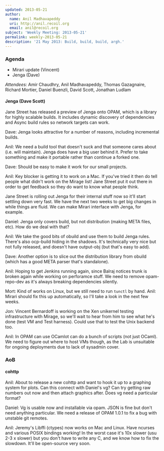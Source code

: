 ```yaml
---
updated: 2013-05-21
author:
  name: Anil Madhavapeddy
  uri: http://anil.recoil.org
  email: anil@recoil.org
subject: 'Weekly Meeting: 2013-05-21'
permalink: weekly-2013-05-21
description: '21 May 2013: Build, build, build, argh.'
---
```


### Agenda

* Mirari update (Vincent)
* Jenga (Dave)

*Attendees:* Amir Chaudhry, Anil Madhavapeddy, Thomas Gazagnaire, Richard Mortier, Daniel Buenzli, David Scott, Jonathan Ludlam

#### Jenga (Dave Scott)

Jane Street has released a preview of Jenga onto OPAM, which is a library for
highly scalable builds.  It includes dynamic discovery of dependencies and
Async build rules so network targets can work.

Dave: Jenga looks attractive for a number of reasons, including incremental builds.

Anil: We need a build tool that doesn't suck and that someone cares about (i.e. will maintain).  Jenga does have a big user behind it. Prefer to take something and make it portable rather than continue a forked one.

Dave: Should be easy to make it work for our small projects. 

Anil: Key blocker is getting it to work on a Mac.  If you've tried it then do
tell people what didn't work on the Mirage list! Jane Street put it out there
in order to get feedback so they do want to know what people think.

Jane Street is rolling out Jenga for their internal stuff now so it'll start
settling down very fast.  We have the next two weeks to get big changes in while
things are fluid.  We can make Mirari interface with Jenga, for example.

Daniel: Jenga only covers build, but not distribution (making META files, etc).
How do we deal with that?

Anil: We take the good bits of obuild and use them to build Jenga rules.
There's also ocp-build hiding in the shadows.  It's technically very nice
but not fully released, and doesn't have output-obj (but that's easy to add).

Dave: Another option is to slice out the distribution library from obuild
(which has a good META parser that's standalone).

Anil: Hoping to get Jenkins running again, since Balraj notices trunk is broken
again while working on perforamce stuff.  We need to remove opam-repo-dev
as it's always breaking dependencies silently.

Mort: Kind of works on Linux, but we still need to run `tunctl` by hand.
Anil: Mirari should fix this up automatically, so I'll take a look in the next few weeks.

Jon: Vincent Bernardoff is working on the Xen unikernel testing infrastructure
with Mirage, so we'll wait to hear from him to see what he's done (test VM and
Test harness). Could use that to test the Unix backend too.

Anil: In OPAM can use OCamlot can do a bunch of scripts (not just OCaml). We
need to figure out where to host VMs though, as the Lab is unsuitable for
ongoing deployments due to lack of sysadmin cover.

### AoB

#### cohttp

Anil: About to release a new cohttp and want to hook it up to a graphing system for plots.  Can this connect with Daniel's vg? Can try getting raw numbers out now and then attach graphics after.  Does vg need a particular format?

Daniel: Vg is usable now and installable via opam.  JSON is fine but don't need
anything particular. We need a release of OPAM 1.0.1 to fix a bug with unstable
git remotes.

Anil: Jeremy's Libffi (ctypes) now works on Mac and Linux. Have ncurses and
various POSIX bindings working!  In the worst case it's 10x slower (usu 2-3 x
slower) but you don't have to write any C, and we know how to fix the slowdown.
It'll be open-source very soon.

